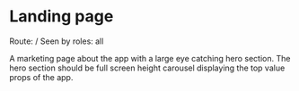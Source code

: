 # Landing page
Route: /
Seen by roles: all

A marketing page about the app with a large eye catching hero section. The hero section
should be full screen height carousel displaying the top value props of the app.
